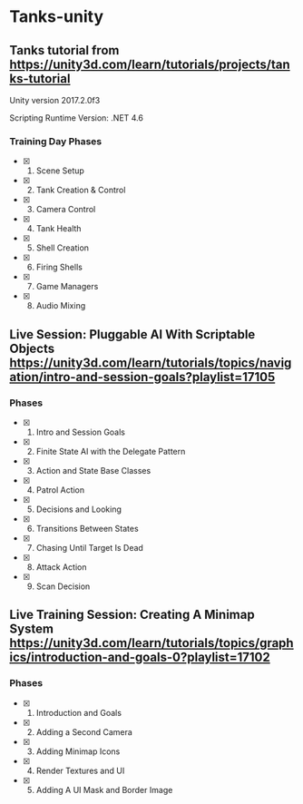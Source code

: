 # Tanks-unity

## Tanks tutorial from https://unity3d.com/learn/tutorials/projects/tanks-tutorial

Unity version 2017.2.0f3

Scripting Runtime Version: .NET 4.6

### Training Day Phases

- [x] 01. Scene Setup
- [x] 02. Tank Creation & Control
- [x] 03. Camera Control
- [x] 04. Tank Health
- [x] 05. Shell Creation
- [x] 06. Firing Shells
- [x] 07. Game Managers
- [x] 08. Audio Mixing

## Live Session: Pluggable AI With Scriptable Objects https://unity3d.com/learn/tutorials/topics/navigation/intro-and-session-goals?playlist=17105

### Phases

- [x] 01. Intro and Session Goals
- [x] 02. Finite State AI with the Delegate Pattern
- [x] 03. Action and State Base Classes
- [x] 04. Patrol Action
- [x] 05. Decisions and Looking
- [x] 06. Transitions Between States
- [x] 07. Chasing Until Target Is Dead
- [x] 08. Attack Action
- [x] 09. Scan Decision

## Live Training Session: Creating A Minimap System https://unity3d.com/learn/tutorials/topics/graphics/introduction-and-goals-0?playlist=17102

### Phases

- [x] 01. Introduction and Goals
- [x] 02. Adding a Second Camera
- [x] 03. Adding Minimap Icons
- [x] 04. Render Textures and UI
- [x] 05. Adding A UI Mask and Border Image
